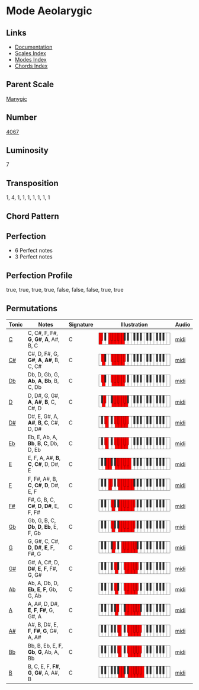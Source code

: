 # Mode Aeolarygic

## Links

- [Documentation](README.md)
- [Scales Index](Scales.md)
- [Modes Index](Modes.md)
- [Chords Index](Chords.md)

## Parent Scale

[Manygic](ScaleManygic.md)

## Number

[4067](https://ianring.com/musictheory/scales/4067)

## Luminosity

7

## Transposition

1, 4, 1, 1, 1, 1, 1, 1, 1

## Chord Pattern



## Perfection

- 6 Perfect notes
- 3 Perfect notes

## Perfection Profile

true, true, true, true, false, false, false, true, true

## Permutations

| Tonic | Notes | Signature | Illustration | Audio |
|-------|-------|-----------|--------------|-------|
| [C](ModeCNaturalAeolarygic.md) | C, C#, F, F#, **G**, **G#**, **A**, A#, B, C | C | ![CNaturalAeolarygic](ModeCNaturalAeolarygic.png) | [midi](https://github.com/edipermadi/music/blob/main/docs/ModeCNaturalAeolarygic.mid?raw=true) |
| [C#](ModeCSharpAeolarygic.md) | C#, D, F#, G, **G#**, **A**, **A#**, B, C, C# | C | ![CSharpAeolarygic](ModeCSharpAeolarygic.png) | [midi](https://github.com/edipermadi/music/blob/main/docs/ModeCSharpAeolarygic.mid?raw=true) |
| [Db](ModeDFlatAeolarygic.md) | Db, D, Gb, G, **Ab**, **A**, **Bb**, B, C, Db | C | ![DFlatAeolarygic](ModeDFlatAeolarygic.png) | [midi](https://github.com/edipermadi/music/blob/main/docs/ModeDFlatAeolarygic.mid?raw=true) |
| [D](ModeDNaturalAeolarygic.md) | D, D#, G, G#, **A**, **A#**, **B**, C, C#, D | C | ![DNaturalAeolarygic](ModeDNaturalAeolarygic.png) | [midi](https://github.com/edipermadi/music/blob/main/docs/ModeDNaturalAeolarygic.mid?raw=true) |
| [D#](ModeDSharpAeolarygic.md) | D#, E, G#, A, **A#**, **B**, **C**, C#, D, D# | C | ![DSharpAeolarygic](ModeDSharpAeolarygic.png) | [midi](https://github.com/edipermadi/music/blob/main/docs/ModeDSharpAeolarygic.mid?raw=true) |
| [Eb](ModeEFlatAeolarygic.md) | Eb, E, Ab, A, **Bb**, **B**, **C**, Db, D, Eb | C | ![EFlatAeolarygic](ModeEFlatAeolarygic.png) | [midi](https://github.com/edipermadi/music/blob/main/docs/ModeEFlatAeolarygic.mid?raw=true) |
| [E](ModeENaturalAeolarygic.md) | E, F, A, A#, **B**, **C**, **C#**, D, D#, E | C | ![ENaturalAeolarygic](ModeENaturalAeolarygic.png) | [midi](https://github.com/edipermadi/music/blob/main/docs/ModeENaturalAeolarygic.mid?raw=true) |
| [F](ModeFNaturalAeolarygic.md) | F, F#, A#, B, **C**, **C#**, **D**, D#, E, F | C | ![FNaturalAeolarygic](ModeFNaturalAeolarygic.png) | [midi](https://github.com/edipermadi/music/blob/main/docs/ModeFNaturalAeolarygic.mid?raw=true) |
| [F#](ModeFSharpAeolarygic.md) | F#, G, B, C, **C#**, **D**, **D#**, E, F, F# | C | ![FSharpAeolarygic](ModeFSharpAeolarygic.png) | [midi](https://github.com/edipermadi/music/blob/main/docs/ModeFSharpAeolarygic.mid?raw=true) |
| [Gb](ModeGFlatAeolarygic.md) | Gb, G, B, C, **Db**, **D**, **Eb**, E, F, Gb | C | ![GFlatAeolarygic](ModeGFlatAeolarygic.png) | [midi](https://github.com/edipermadi/music/blob/main/docs/ModeGFlatAeolarygic.mid?raw=true) |
| [G](ModeGNaturalAeolarygic.md) | G, G#, C, C#, **D**, **D#**, **E**, F, F#, G | C | ![GNaturalAeolarygic](ModeGNaturalAeolarygic.png) | [midi](https://github.com/edipermadi/music/blob/main/docs/ModeGNaturalAeolarygic.mid?raw=true) |
| [G#](ModeGSharpAeolarygic.md) | G#, A, C#, D, **D#**, **E**, **F**, F#, G, G# | C | ![GSharpAeolarygic](ModeGSharpAeolarygic.png) | [midi](https://github.com/edipermadi/music/blob/main/docs/ModeGSharpAeolarygic.mid?raw=true) |
| [Ab](ModeAFlatAeolarygic.md) | Ab, A, Db, D, **Eb**, **E**, **F**, Gb, G, Ab | C | ![AFlatAeolarygic](ModeAFlatAeolarygic.png) | [midi](https://github.com/edipermadi/music/blob/main/docs/ModeAFlatAeolarygic.mid?raw=true) |
| [A](ModeANaturalAeolarygic.md) | A, A#, D, D#, **E**, **F**, **F#**, G, G#, A | C | ![ANaturalAeolarygic](ModeANaturalAeolarygic.png) | [midi](https://github.com/edipermadi/music/blob/main/docs/ModeANaturalAeolarygic.mid?raw=true) |
| [A#](ModeASharpAeolarygic.md) | A#, B, D#, E, **F**, **F#**, **G**, G#, A, A# | C | ![ASharpAeolarygic](ModeASharpAeolarygic.png) | [midi](https://github.com/edipermadi/music/blob/main/docs/ModeASharpAeolarygic.mid?raw=true) |
| [Bb](ModeBFlatAeolarygic.md) | Bb, B, Eb, E, **F**, **Gb**, **G**, Ab, A, Bb | C | ![BFlatAeolarygic](ModeBFlatAeolarygic.png) | [midi](https://github.com/edipermadi/music/blob/main/docs/ModeBFlatAeolarygic.mid?raw=true) |
| [B](ModeBNaturalAeolarygic.md) | B, C, E, F, **F#**, **G**, **G#**, A, A#, B | C | ![BNaturalAeolarygic](ModeBNaturalAeolarygic.png) | [midi](https://github.com/edipermadi/music/blob/main/docs/ModeBNaturalAeolarygic.mid?raw=true) |
